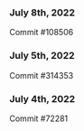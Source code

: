 ### July 8th, 2022

Commit #108506

### July 5th, 2022

Commit #314353


### July 4th, 2022

Commit #72281
